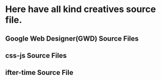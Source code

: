 # Here have all kind creatives source file.

## Google Web Designer(GWD) Source Files

## css-js Source Files

## ifter-time Source File
